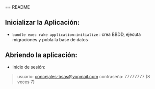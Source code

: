 == README

## Inicializar la Aplicación:

* `bundle exec rake application:initialize` : crea BBDD, ejecuta migraciones y pobla la base de datos

## Abriendo la aplicación:

* Inicio de sesión:
> usuario: concejales-bsas@yopmail.com
> contraseña: 77777777  (8 veces 7)
